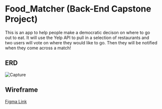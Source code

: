 # Food_Matcher (Back-End Capstone Project)
This is an app to help people make a democratic decison on where to go out to eat. It will use the Yelp API to pull in a selection of restaurants and two users will vote on where they would like to go. Then they will be notified when they come across a match!

## ERD
![Capture](https://user-images.githubusercontent.com/66916708/120089058-6cff7e00-c0bc-11eb-95b1-d6745c94a036.PNG)

## Wireframe
[Figma Link](https://www.figma.com/file/8Y2m4wZ04D8z9p2339RMKL/Food-Matcher?node-id=0%3A1)
